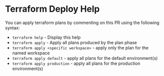 # Terraform Deploy Help

You can apply terraform plans by commenting on this PR using the following syntax:

* `terraform help` - Display this help
* `terraform apply` - Apply all plans produced by the plan phase
* `terraform apply <specific workspace>` - apply only the plan for the named workspace
* `terraform apply default` - apply all plans for the default environment(s)
* `terraform apply production` - apply all plans for the production environment(s)
